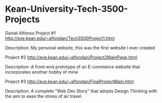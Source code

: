 # Kean-University-Tech-3500-Projects
Daniel Alfonso
Project #1
http://eve.kean.edu/~alfondan/Tech3500Project1.html

Description: My personal website, this was the first website I ever created

Project #2
http://eve.kean.edu/~alfondan/Project2MainPage.html

Description: A front-end prototype of an E-commerce website that incorporates another hobby of mine

Project #3
http://eve.kean.edu/~alfondan/FinalProjectMain.html

Description: A complete "Web Dev Story" that adopts Design Thinking with the aim to ease the stress of air travel 
